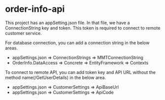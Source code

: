 # order-info-api

This project has an appSetting.json file. In that file, we have a ConnectionString key and token. This token is required to connect to remote customer service. 


For database connection, you can add a connection string in the below areas.

- appSettings.json => ConnectionStrings => MMTConnectionString 
- OrderInfo.DataAccess => Concrete => EntityFramework => Contexts


To connect to remote API, you can add token key and API URL without the method name(/GetUserDetails) in the below area. 
 
- appSettings.json => CustomerSettings => ApiBaseUrl
- appSettings.json => CustomerSettings => ApiCode


